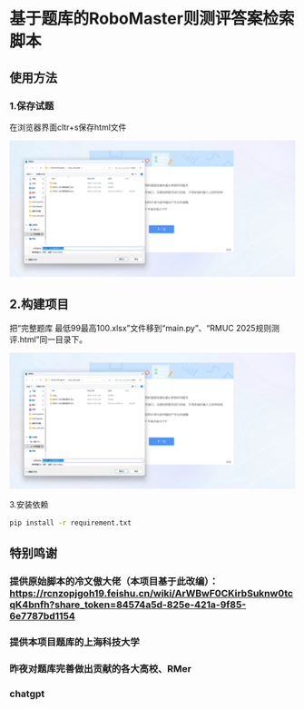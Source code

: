 # 基于题库的RoboMaster则测评答案检索脚本

## 使用方法
### 1.保存试题
在浏览器界面cltr+s保存html文件

![img0.png](data/img0.png)

## 2.构建项目
把“完整题库 最低99最高100.xlsx”文件移到“main.py”、“RMUC 2025规则测评.html”同一目录下。

![img1.png](/data/img1.png)

3.安装依赖
```bash
pip install -r requirement.txt
```

## 特别鸣谢
### 提供原始脚本的冷文傲大佬（本项目基于此改编）：https://rcnzopjgoh19.feishu.cn/wiki/ArWBwF0CKirbSuknw0tcqK4bnfh?share_token=84574a5d-825e-421a-9f85-6e7787bd1154

### 提供本项目题库的上海科技大学

### 昨夜对题库完善做出贡献的各大高校、RMer

### chatgpt